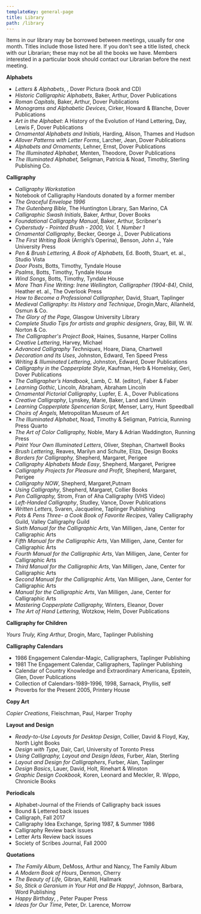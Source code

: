 ```yaml
---
templateKey: general-page
title: Library
path: /library
---
```

Items in our library may be borrowed between meetings, usually for one month. Titles include those listed here. If you don't see a title listed, check with our Librarian; these may not be all the books we have. Members interested in a particular book should contact our Librarian before the next meeting.

**Alphabets**

* _Letters & Alphabets_, , Dover Pictura (book and CD)
* _Historic Calligraphic Alphabets_, Baker, Arthur, Dover Publications
* _Roman Capitals_, Baker, Arthur, Dover Publications
* _Monograms and Alphabetic Devices_, Cirker, Howard & Blanche, Dover Publications
* _Art in the Alphabet_: A History of the Evolution of Hand Lettering, Day, Lewis F, Dover Publications
* _Ornamental Alphabets and Initials_, Harding, Alison, Thames and Hudson
* _Allover Patterns with Letter Forms_, Larcher, Jean, Dover Publications
* _Alphabets and Ornaments_, Lehner, Ernst, Dover Publications
* _The Illuminated Alphabet,_ Menten, Theodore, Dover Publications
* _The Illuminated Alphabet,_ Seligman, Patricia & Noad, Timothy, Sterling Publishing Co.

**Calligraphy**

* _Calligraphy Workstation_
* Notebook of Calligraphy Handouts donated by a former member
* _The Graceful Envelope 1996_
* _The Gutenberg Bible_, The Huntington Library, San Marino, CA
* _Calligraphic Swash Initials_, Baker, Arthur, Dover Books
* _Foundational Calligraphy Manual_, Baker, Arthur, Scribner's
* _Cyberstudy - Pointed Brush - 2000, Vol. 1, Number 1_
* _Ornamental Calligraphy_, Becker, George J., Dover Publications
* _The First Writing Book_ (Arrighi’s Operina), Benson, John J., Yale University Press
* _Pen & Brush Lettering, A Book of Alphabets,_ Ed. Booth, Stuart, et. al., Studio Vista
* _Door Posts_, Botts, Timothy, Tyndale House
* _Psalms_, Botts, Timothy, Tyndale House
* _Wind Songs_, Botts, Timothy, Tyndale House
* _More Than Fine Writing: Irene Wellington, Calligrapher (1904-84)_, Child, Heather et. al., The Overlook Press
* _How to Become a Professional Calligrapher,_ David, Stuart, Taplinger
* _Medieval Calligraphy: Its History and Technique_, Drogin,Marc, Allanheld, Osmun & Co.
* _The Glory of the Page,_ Glasgow University Library
* _Complete Studio Tips for artists and graphic designers_, Gray, Bill, W. W. Norton & Co.
* _The Calligrapher's Project Book_, Haines, Susanne, Harper Collins
* _Creative Lettering_, Harvey, Michael
* _Advanced Calligraphy Techniques_, Hoare, Diana, Chartwell
* _Decoration and Its Uses_, Johnston, Edward, Ten Speed Press
* _Writing & Illuminated Lettering_, Johnston, Edward, Dover Publications
* _Calligraphy in the Copperplate Style_, Kaufman, Herb & Homelsky, Geri, Dover Publications
* _The Calligrapher’s Handbook_, Lamb, C. M. (editor), Faber & Faber
* _Learning Gothic_, Lincoln, Abraham, Abraham Lincoln
* _Ornamental Pictorial Calligraphy_, Lupfer, E. A., Dover Publications
* _Creative Calligraphy_, Lynskey, Marie, Baker, Land and Unwin
* _Learning Copperplate Spencerian Script,_ Menser, Larry, Hunt Speedball
* _Choirs of Angels,_ Metropolitan Museum of Art
* _The Illuminated Alphabet_, Noad, Timothy & Seligman, Patricia, Running Press Quarto
* _The Art of Color Calligraphy,_ Noble, Mary & Adrian Waddington, Running Press
* _Paint Your Own Illuminated Letters_, Oliver, Stephan, Chartwell Books
* _Brush Lettering_, Reaves, Marilyn and Schulte, Eliza, Design Books
* _Borders for Calligraphy,_ Shepherd, Margaret, Perigee
* _Calligraphy Alphabets Made Easy_, Shepherd, Margaret, Perigree
* _Calligraphy Projects for Pleasure and Profit,_ Shepherd, Margaret, Perigee
* _Calligraphy NOW_, Shepherd, Margaret,Putnam
* _Using Calligraphy_, Shepherd, Margaret, Collier Books
* _Pen Calligraphy,_ Strom, Fran of Aha Calligraphy (VHS Video)
* _Left-Handed Calligraphy_, Studley, Vance, Dover Publications
* _Written Letters,_ Svaren, Jacqueline, Taplinger Publishing
* _Pots & Pens Three- a Cook Book of Favorite Recipes_, Valley Calligraphy Guild, Valley Calligraphy Guild
* _Sixth Manual for the Calligraphic Arts_, Van Milligen, Jane, Center for Calligraphic Arts
* _Fifth Manual for the Calligraphic Arts_, Van Milligen, Jane, Center for Calligraphic Arts
* _Fourth Manual for the Calligraphic Arts_, Van Milligen, Jane, Center for Calligraphic Arts
* _Third Manual for the Calligraphic Arts_, Van Milligen, Jane, Center for Calligraphic Arts
* _Second Manual for the Calligraphic Arts,_ Van Milligen, Jane, Center for Calligraphic Arts
* _Manual for the Calligraphic Arts_, Van Milligen, Jane, Center for Calligraphic Arts
* _Mastering Copperplate Calligraphy,_ Winters, Eleanor, Dover
* _The Art of Hand Lettering,_ Wotzkow, Helm, Dover Publications

**Calligraphy for Children**

_Yours Truly, King Arthur,_ Drogin, Marc, Taplinger Publishing

**Calligraphy Calendars**

* 1986 Engagement Calendar-Magic, Calligraphers, Taplinger Publishing
* 1981 The Engagement Calendar, Calligraphers, Taplinger Publishing
* Calendar of Country Knowledge and Extraordinary Americana, Epstein, Glen, Dover Publications
* Collection of Calendars-1989-1996, 1998, Sarnack, Phyllis, self
* Proverbs for the Present 2005, Printery House

**Copy Art**

_Copier Creations_, Fleischman, Paul, Harper Trophy

**Layout and Design**

* _Ready-to-Use Layouts for Desktop Design_, Collier, David & Floyd, Kay, North Light Books
* _Design with Type_, Dair, Carl, University of Toronto Press
* _Using Calligraphy, Layout and Design Ideas,_ Furber, Alan, Sterling
* _Layout and Design for Calligraphers_, Furber, Alan, Taplinger
* _Design Basics_, Lauer, David, Holt, Rinehart & Winston
* _Graphic Design Cookbook,_ Koren, Leonard and Meckler, R. Wippo, Chronicle Books

**Periodicals**

* Alphabet-Journal of the Friends of Calligraphy back issues
* Bound & Lettered back issues
* Calligraph, Fall 2017
* Calligraphy Idea Exchange, Spring 1987, & Summer 1986
* Calligraphy Review back issues
* Letter Arts Review back issues
* Society of Scribes Journal, Fall 2000

**Quotations**

* _The Family Album_, DeMoss, Arthur and Nancy, The Family Album
* _A Modern Book of Hours_, Denmon, Cherry
* _The Beauty of Life,_ Gibran, Kahlil, Hallmark
* _So, Stick a Geranium in Your Hat and Be Happy!_, Johnson, Barbara, Word Publishing
* _Happy Birthday_, , Peter Pauper Press
* _Ideas for Our Time_, Peter, Dr. Larence, Morrow

